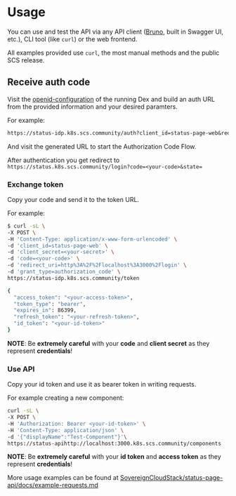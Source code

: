 # Usage

You can use and test the API via any API client ([Bruno](https://www.usebruno.com/), built in Swagger UI, etc.), CLI tool (like `curl`) or the web frontend.

All examples provided use `curl`, the most manual methods and the public SCS release.

## Receive auth code

Visit the [openid-configuration](https://status-idp.k8s.scs.community/.well-known/openid-configuration) of the running Dex and build an auth URL from the provided information and your desired paramters.

For example:

```txt
https://status-idp.k8s.scs.community/auth?client_id=status-page-web&redirect_uri=http%3A%2F%2Flocalhost%3A3000%2Flogin&response_type=code&scope=openid+profile+email+offline_access
```

And visit the generated URL to start the Authorization Code Flow.

After authentication you get redirect to `https://status.k8s.scs.community/login?code=<your-code>&state=`

### Exchange token

Copy your code and send it to the token URL.

For example:

```bash
$ curl -sL \
-X POST \
-H 'Content-Type: application/x-www-form-urlencoded' \
-d 'client_id=status-page-web' \
-d 'client_secret=<your-secret>' \
-d 'code=<your-code>' \
-d 'redirect_uri=http%3A%2F%2Flocalhost%3A3000%2Flogin' \
-d 'grant_type=authorization_code' \
https://status-idp.k8s.scs.community/token

{
  "access_token": "<your-access-token>",
  "token_type": "bearer",
  "expires_in": 86399,
  "refresh_token": "<your-refresh-token>",
  "id_token": "<your-id-token>"
}
```

**NOTE**: Be **extremely careful** with your **code** and **client secret** as they represent **credentials**!

### Use API

Copy your id token and use it as bearer token in writing requests.

For example creating a new component:

```bash
curl -sL \
-X POST \
-H 'Authorization: Bearer <your-id-token>' \
-H 'Content-Type: application/json' \
-d '{"displayName":"Test-Component"}'\
https://status-apihttp://localhost:3000.k8s.scs.community/components
```

**NOTE**: Be **extremely careful** with your **id token** and **access token** as they represent **credentials**!

More usage examples can be found at [SovereignCloudStack/status-page-api/docs/example-requests.md](https://github.com/SovereignCloudStack/status-page-api/blob/main/docs/example-requests.md)
